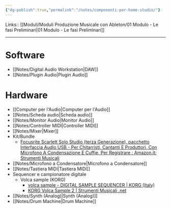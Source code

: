 ```yaml
---
{"dg-publish":true,"permalink":"/notes/componenti-per-home-studio/"}
---
```


Links:: [[Moduli/Moduli Produzione Musicale con Ableton/01 Modulo - Le fasi Preliminari\|01 Modulo - Le fasi Preliminari]]

---

# Software

- [[Notes/Digital Audio Workstation\|DAW]]
- [[Notes/Plugin Audio\|Plugin Audio]]


# Hardware

- [[Computer per l'Audio\|Computer per l'Audio]]
- [[Notes/Scheda audio\|Scheda audio]]
- [[Notes/Monitor Audio\|Monitor Audio]]
- [[Notes/Controller MIDI\|Controller MIDI]]
- [[Notes/Mixer\|Mixer]]
- Kit/Bundle
	- [Focusrite Scarlett Solo Studio (terza Generazione), pacchetto Interfaccia Audio USB - Per Chitarristi, Cantanti E Produttori, Con Microfono A Condensazione E Cuffie, Per Registrare : Amazon.it: Strumenti Musicali](https://www.amazon.it/interfaccia-generazione-Focusrite-chitarristi-condensazione/dp/B07QTDKS59/?th=1)
- [[Notes/Microfono a Condensatore\|Microfono a Condensatore]]
- [[Notes/Tastiera MIDI\|Tastiera MIDI]]
- Sequencer e campionatore digitale 
	- Volca sample (KORG)
		- [volca sample - DIGITAL SAMPLE SEQUENCER | KORG (Italy)](https://www.korg.com/it/products/dj/volca_sample/)
		- [KORG Volca Sample 2 | Strumenti Musicali .net](https://www.strumentimusicali.net/product_info.php/products_id/121506/korg-volca-sample-2.html)
- [[Notes/Synth (Analog)\|Synth (Analog)]]
- [[Notes/Drum Machine\|Drum Machine]]



